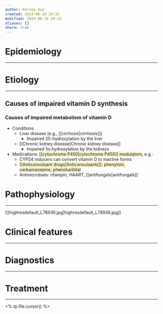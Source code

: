 ```yaml
---
author: Harvey Guo
created: 2024-06-14 20:15
modified: 2024-06-14 20:15
aliases: []
share: true
---
```

# Epidemiology
---


# Etiology
---
## Causes of impaired vitamin D synthesis
### Causes of impaired metabolism of vitamin D
- Conditions
	- Liver disease (e.g., [[cirrhosis|cirrhosis]]) 
		- Impaired 25-hydroxylation by the liver
	- [[Chronic kidney disease|Chronic kidney disease]] 
		- Impaired 1α-hydroxylation by the kidneys
- Medications: <span style="background:rgba(240, 200, 0, 0.2)">[[cytochrome P450|cytochrome P450]] modulators</span>, e.g.: 
	- CYP24 inducers can convert vitamin D to inactive forms
	- <span style="background:rgba(240, 200, 0, 0.2)">[[Anticonvulsant drugs|Anticonvulsants]]: phenytoin, carbamazepine, phenobarbital</span>
	- Antimicrobials: rifampin, HAART, [[antifungals|antifungals]]

# Pathophysiology
---
![[highresdefault_L78936.jpg|highresdefault_L78936.jpg]]

# Clinical features
---


# Diagnostics
---


# Treatment
---
<% tp.file.cursor() %>
